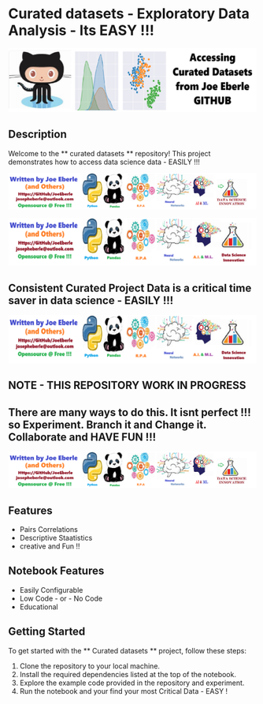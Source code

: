 # Curated datasets  - Exploratory Data Analysis - Its EASY !!!   


![Code Logo](code.png)

## Description

Welcome to the ** curated datasets ** repository! This project demonstrates how to access data science data - EASILY  !!! 

![Sample Code Logo](sample.png)

![Developer Logo](developer.png)

## Consistent Curated Project Data is a critical time saver in data science -  EASILY  !!!  

![Developer Logo](developer.png)

## NOTE - THIS REPOSITORY WORK IN PROGRESS 

## There are many ways to do this. It isnt perfect !!! so Experiment. Branch it and Change it. Collaborate and HAVE FUN !!! 

![Sample Code Logo](sample.png)

## Features


- Pairs Correlations 
- Descriptive Staatistics
- creative and Fun !!


## Notebook Features

- Easily Configurable
- Low Code - or - No Code
- Educational 

## Getting Started

To get started with the **  Curated datasets ** project, follow these steps:

1. Clone the repository to your local machine.
2. Install the required dependencies listed at the top of the notebook.
3. Explore the example code provided in the repository and experiment.
4. Run the notebook and your find your most Critical Data - EASY !






